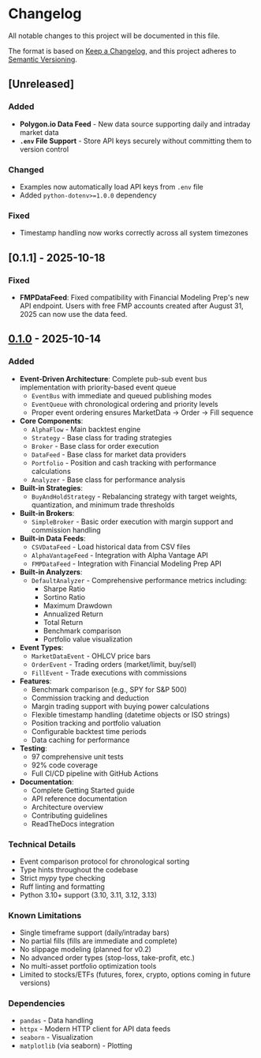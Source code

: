 # Changelog

All notable changes to this project will be documented in this file.

The format is based on [Keep a Changelog](https://keepachangelog.com/en/1.1.0/),
and this project adheres to [Semantic Versioning](https://semver.org/spec/v2.0.0.html).

## [Unreleased]

### Added
- **Polygon.io Data Feed** - New data source supporting daily and intraday market data
- **`.env` File Support** - Store API keys securely without committing them to version control

### Changed
- Examples now automatically load API keys from `.env` file
- Added `python-dotenv>=1.0.0` dependency

### Fixed
- Timestamp handling now works correctly across all system timezones

## [0.1.1] - 2025-10-18

### Fixed
- **FMPDataFeed**: Fixed compatibility with Financial Modeling Prep's new API endpoint. Users with free FMP accounts created after August 31, 2025 can now use the data feed.

## [0.1.0] - 2025-10-14

### Added
- **Event-Driven Architecture**: Complete pub-sub event bus implementation with priority-based event queue
  - `EventBus` with immediate and queued publishing modes
  - `EventQueue` with chronological ordering and priority levels
  - Proper event ordering ensures MarketData → Order → Fill sequence
- **Core Components**:
  - `AlphaFlow` - Main backtest engine
  - `Strategy` - Base class for trading strategies
  - `Broker` - Base class for order execution
  - `DataFeed` - Base class for market data providers
  - `Portfolio` - Position and cash tracking with performance calculations
  - `Analyzer` - Base class for performance analysis
- **Built-in Strategies**:
  - `BuyAndHoldStrategy` - Rebalancing strategy with target weights, quantization, and minimum trade thresholds
- **Built-in Brokers**:
  - `SimpleBroker` - Basic order execution with margin support and commission handling
- **Built-in Data Feeds**:
  - `CSVDataFeed` - Load historical data from CSV files
  - `AlphaVantageFeed` - Integration with Alpha Vantage API
  - `FMPDataFeed` - Integration with Financial Modeling Prep API
- **Built-in Analyzers**:
  - `DefaultAnalyzer` - Comprehensive performance metrics including:
    - Sharpe Ratio
    - Sortino Ratio
    - Maximum Drawdown
    - Annualized Return
    - Total Return
    - Benchmark comparison
    - Portfolio value visualization
- **Event Types**:
  - `MarketDataEvent` - OHLCV price bars
  - `OrderEvent` - Trading orders (market/limit, buy/sell)
  - `FillEvent` - Trade executions with commissions
- **Features**:
  - Benchmark comparison (e.g., SPY for S&P 500)
  - Commission tracking and deduction
  - Margin trading support with buying power calculations
  - Flexible timestamp handling (datetime objects or ISO strings)
  - Position tracking and portfolio valuation
  - Configurable backtest time periods
  - Data caching for performance
- **Testing**:
  - 97 comprehensive unit tests
  - 92% code coverage
  - Full CI/CD pipeline with GitHub Actions
- **Documentation**:
  - Complete Getting Started guide
  - API reference documentation
  - Architecture overview
  - Contributing guidelines
  - ReadTheDocs integration

### Technical Details
- Event comparison protocol for chronological sorting
- Type hints throughout the codebase
- Strict mypy type checking
- Ruff linting and formatting
- Python 3.10+ support (3.10, 3.11, 3.12, 3.13)

### Known Limitations
- Single timeframe support (daily/intraday bars)
- No partial fills (fills are immediate and complete)
- No slippage modeling (planned for v0.2)
- No advanced order types (stop-loss, take-profit, etc.)
- No multi-asset portfolio optimization tools
- Limited to stocks/ETFs (futures, forex, crypto, options coming in future versions)

### Dependencies
- `pandas` - Data handling
- `httpx` - Modern HTTP client for API data feeds
- `seaborn` - Visualization
- `matplotlib` (via seaborn) - Plotting

[0.1.0]: https://github.com/brandonschabell/alphaflow/releases/tag/v0.1.0
